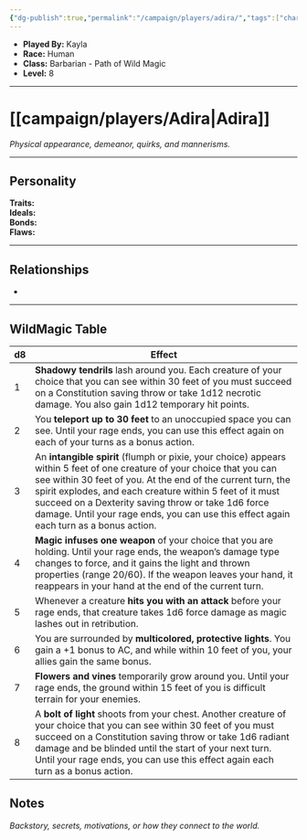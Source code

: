 ```yaml
---
{"dg-publish":true,"permalink":"/campaign/players/adira/","tags":["character","player"],"created":"2025-10-28T15:58:38.966-07:00","updated":"2025-10-28T22:52:35.260-07:00"}
---
```



<p><span><ul>
<li dir="auto"><strong>Played By:</strong> Kayla</li>
<li dir="auto"><strong>Race:</strong> Human</li>
<li dir="auto"><strong>Class:</strong> Barbarian - Path of Wild Magic</li>
<li dir="auto"><strong>Level:</strong> 8</li>
</ul></span></p>

---

# [[campaign/players/Adira\|Adira]]
*Physical appearance, demeanor, quirks, and mannerisms.*

---

## Personality
**Traits:**  
**Ideals:**  
**Bonds:**  
**Flaws:**  

---

## Relationships
-

---

## WildMagic Table
| d8 | Effect |
|----|---------|
| 1 | **Shadowy tendrils** lash around you. Each creature of your choice that you can see within 30 feet of you must succeed on a Constitution saving throw or take 1d12 necrotic damage. You also gain 1d12 temporary hit points. |
| 2 | You **teleport up to 30 feet** to an unoccupied space you can see. Until your rage ends, you can use this effect again on each of your turns as a bonus action. |
| 3 | An **intangible spirit** (flumph or pixie, your choice) appears within 5 feet of one creature of your choice that you can see within 30 feet of you. At the end of the current turn, the spirit explodes, and each creature within 5 feet of it must succeed on a Dexterity saving throw or take 1d6 force damage. Until your rage ends, you can use this effect again each turn as a bonus action. |
| 4 | **Magic infuses one weapon** of your choice that you are holding. Until your rage ends, the weapon’s damage type changes to force, and it gains the light and thrown properties (range 20/60). If the weapon leaves your hand, it reappears in your hand at the end of the current turn. |
| 5 | Whenever a creature **hits you with an attack** before your rage ends, that creature takes 1d6 force damage as magic lashes out in retribution. |
| 6 | You are surrounded by **multicolored, protective lights**. You gain a +1 bonus to AC, and while within 10 feet of you, your allies gain the same bonus. |
| 7 | **Flowers and vines** temporarily grow around you. Until your rage ends, the ground within 15 feet of you is difficult terrain for your enemies. |
| 8 | A **bolt of light** shoots from your chest. Another creature of your choice that you can see within 30 feet of you must succeed on a Constitution saving throw or take 1d6 radiant damage and be blinded until the start of your next turn. Until your rage ends, you can use this effect again each turn as a bonus action. |


## Notes
*Backstory, secrets, motivations, or how they connect to the world.*
